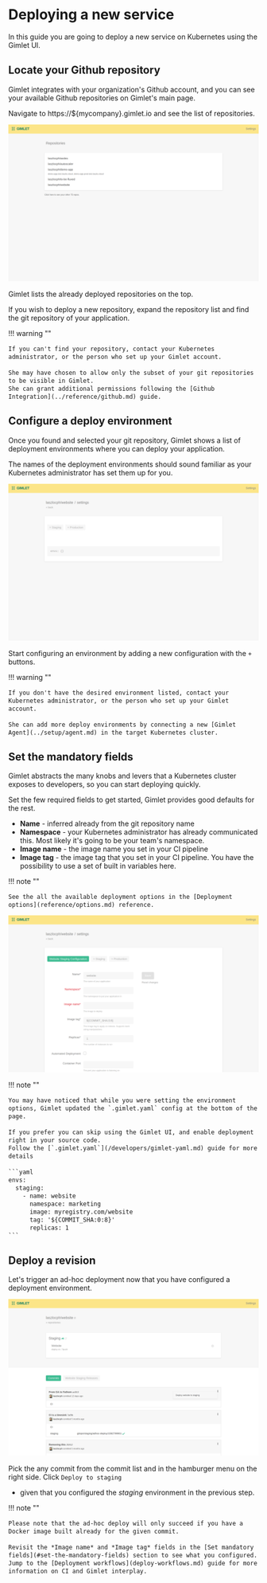 # Deploying a new service

In this guide you are going to deploy a new service on Kubernetes using the Gimlet UI.

## Locate your Github repository

Gimlet integrates with your organization's Github account, and you can see your available Github repositories on Gimlet's main page.

Navigate to https://${mycompany}.gimlet.io and see the list of repositories.

![Repository list](./repo-list.png)

Gimlet lists the already deployed repositories on the top.

If you wish to deploy a new repository, expand the repository list and find the git repository of your application.


!!! warning ""

    If you can't find your repository, contact your Kubernetes administrator, or the person who set up your Gimlet account.
    
    She may have chosen to allow only the subset of your git repositories to be visible in Gimlet.
    She can grant additional permissions following the [Github Integration](../reference/github.md) guide.

## Configure a deploy environment

Once you found and selected your git repository, Gimlet shows a list of deployment environments where you can deploy your application.

The names of the deployment environments should sound familiar as your Kubernetes administrator has set them up for you. 

![Repository list](./configure-env.png)

Start configuring an environment by adding a new configuration with the `+` buttons.

!!! warning ""

    If you don't have the desired environment listed, contact your Kubernetes administrator, or the person who set up your Gimlet account.
    
    She can add more deploy environments by connecting a new [Gimlet Agent](../setup/agent.md) in the target Kubernetes cluster.

## Set the mandatory fields

Gimlet abstracts the many knobs and levers that a Kubernetes cluster exposes to developers, so you can start deploying quickly.

Set the few required fields to get started, Gimlet provides good defaults for the rest.

- **Name** - inferred already from the git repository name
- **Namespace** - your Kubernetes administrator has already communicated this. Most likely it's going to be your team's namespace.
- **Image name** - the image name you set in your CI pipeline
- **Image tag** - the image tag that you set in your CI pipeline. You have the possibility to use a set of built in variables here. 

!!! note ""

    See the all the available deployment options in the [Deployment options](reference/options.md) reference.

![Mandatory fields](./mandatory-fields.png)

!!! note ""

    You may have noticed that while you were setting the environment options, Gimlet updated the `.gimlet.yaml` config at the bottom of the page.
    
    If you prefer you can skip using the Gimlet UI, and enable deployment right in your source code.
    Follow the [`.gimlet.yaml`](/developers/gimlet-yaml.md) guide for more details

    ```yaml
    envs:
      staging:
        - name: website
          namespace: marketing
          image: myregistry.com/website
          tag: '${COMMIT_SHA:0:8}'
          replicas: 1
    ```

## Deploy a revision

Let's trigger an ad-hoc deployment now that you have configured a deployment environment.

![Deploy](./deploy.png)

Pick the any commit from the commit list and in the hamburger menu on the right side. Click `Deploy to staging`
- given that you configured the *staging* environment in the previous step.

!!! note ""

    Please note that the ad-hoc deploy will only succeed if you have a Docker image built already for the given commit.
    
    Revisit the *Image name* and *Image tag* fields in the [Set mandatory fields](#set-the-mandatory-fields) section to see what you configured.
    Jump to the [Deployment workflows](deploy-workflows.md) guide for more information on CI and Gimlet interplay.

<!-- Fathom - beautiful, simple website analytics -->
<script src="https://cdn.usefathom.com/script.js" site="KVEHKPCQ" defer></script>
<!-- / Fathom -->